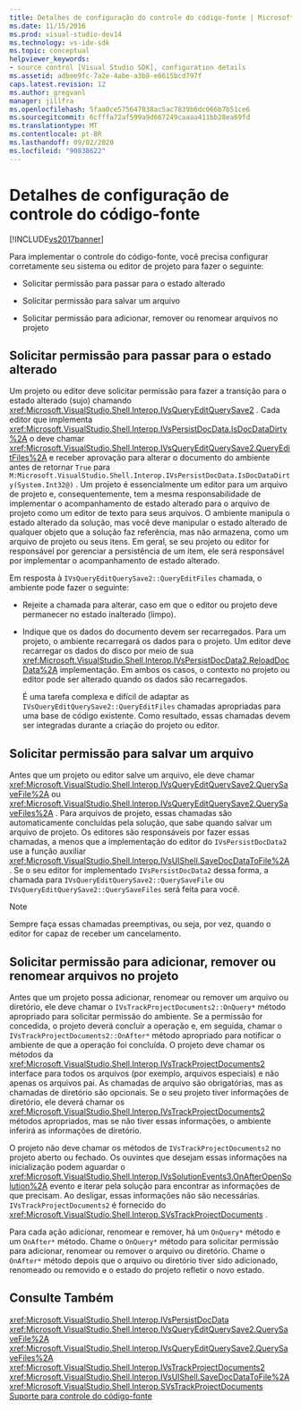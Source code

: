 ```yaml
---
title: Detalhes de configuração do controle do código-fonte | Microsoft Docs
ms.date: 11/15/2016
ms.prod: visual-studio-dev14
ms.technology: vs-ide-sdk
ms.topic: conceptual
helpviewer_keywords:
- source control [Visual Studio SDK], configuration details
ms.assetid: adbee9fc-7a2e-4abe-a3b8-e6615bcd797f
caps.latest.revision: 12
ms.author: gregvanl
manager: jillfra
ms.openlocfilehash: 5faa0ce575647038ac5ac7839b6dc066b7b51ce6
ms.sourcegitcommit: 6cfffa72af599a9d667249caaaa411bb28ea69fd
ms.translationtype: MT
ms.contentlocale: pt-BR
ms.lasthandoff: 09/02/2020
ms.locfileid: "90838622"
---
```

# <a name="source-control-configuration-details"></a>Detalhes de configuração de controle do código-fonte
[!INCLUDE[vs2017banner](../../includes/vs2017banner.md)]

Para implementar o controle do código-fonte, você precisa configurar corretamente seu sistema ou editor de projeto para fazer o seguinte:  
  
- Solicitar permissão para passar para o estado alterado  
  
- Solicitar permissão para salvar um arquivo  
  
- Solicitar permissão para adicionar, remover ou renomear arquivos no projeto  
  
## <a name="request-permission-to-transition-to-changed-state"></a>Solicitar permissão para passar para o estado alterado  
 Um projeto ou editor deve solicitar permissão para fazer a transição para o estado alterado (sujo) chamando <xref:Microsoft.VisualStudio.Shell.Interop.IVsQueryEditQuerySave2> . Cada editor que implementa <xref:Microsoft.VisualStudio.Shell.Interop.IVsPersistDocData.IsDocDataDirty%2A> o deve chamar <xref:Microsoft.VisualStudio.Shell.Interop.IVsQueryEditQuerySave2.QueryEditFiles%2A> e receber aprovação para alterar o documento do ambiente antes de retornar `True` para `M:Microsoft.VisualStudio.Shell.Interop.IVsPersistDocData.IsDocDataDirty(System.Int32@)` . Um projeto é essencialmente um editor para um arquivo de projeto e, consequentemente, tem a mesma responsabilidade de implementar o acompanhamento de estado alterado para o arquivo de projeto como um editor de texto para seus arquivos. O ambiente manipula o estado alterado da solução, mas você deve manipular o estado alterado de qualquer objeto que a solução faz referência, mas não armazena, como um arquivo de projeto ou seus itens. Em geral, se seu projeto ou editor for responsável por gerenciar a persistência de um item, ele será responsável por implementar o acompanhamento de estado alterado.  
  
 Em resposta à `IVsQueryEditQuerySave2::QueryEditFiles` chamada, o ambiente pode fazer o seguinte:  
  
- Rejeite a chamada para alterar, caso em que o editor ou projeto deve permanecer no estado inalterado (limpo).  
  
- Indique que os dados do documento devem ser recarregados. Para um projeto, o ambiente recarregará os dados para o projeto. Um editor deve recarregar os dados do disco por meio de sua <xref:Microsoft.VisualStudio.Shell.Interop.IVsPersistDocData2.ReloadDocData%2A> implementação. Em ambos os casos, o contexto no projeto ou editor pode ser alterado quando os dados são recarregados.  
  
  É uma tarefa complexa e difícil de adaptar as `IVsQueryEditQuerySave2::QueryEditFiles` chamadas apropriadas para uma base de código existente. Como resultado, essas chamadas devem ser integradas durante a criação do projeto ou editor.  
  
## <a name="request-permission-to-save-a-file"></a>Solicitar permissão para salvar um arquivo  
 Antes que um projeto ou editor salve um arquivo, ele deve chamar <xref:Microsoft.VisualStudio.Shell.Interop.IVsQueryEditQuerySave2.QuerySaveFile%2A> ou <xref:Microsoft.VisualStudio.Shell.Interop.IVsQueryEditQuerySave2.QuerySaveFiles%2A> . Para arquivos de projeto, essas chamadas são automaticamente concluídas pela solução, que sabe quando salvar um arquivo de projeto. Os editores são responsáveis por fazer essas chamadas, a menos que a implementação do editor do `IVsPersistDocData2` use a função auxiliar <xref:Microsoft.VisualStudio.Shell.Interop.IVsUIShell.SaveDocDataToFile%2A> . Se o seu editor for implementado `IVsPersistDocData2` dessa forma, a chamada para `IVsQueryEditQuerySave2::QuerySaveFile` ou `IVsQueryEditQuerySave2::QuerySaveFiles` será feita para você.  
  
> [!NOTE]
> Sempre faça essas chamadas preemptivas, ou seja, por vez, quando o editor for capaz de receber um cancelamento.  
  
## <a name="request-permission-to-add-remove-or-rename-files-in-the-project"></a>Solicitar permissão para adicionar, remover ou renomear arquivos no projeto  
 Antes que um projeto possa adicionar, renomear ou remover um arquivo ou diretório, ele deve chamar o `IVsTrackProjectDocuments2::OnQuery*` método apropriado para solicitar permissão do ambiente. Se a permissão for concedida, o projeto deverá concluir a operação e, em seguida, chamar o `IVsTrackProjectDocuments2::OnAfter*` método apropriado para notificar o ambiente de que a operação foi concluída. O projeto deve chamar os métodos da <xref:Microsoft.VisualStudio.Shell.Interop.IVsTrackProjectDocuments2> interface para todos os arquivos (por exemplo, arquivos especiais) e não apenas os arquivos pai. As chamadas de arquivo são obrigatórias, mas as chamadas de diretório são opcionais. Se o seu projeto tiver informações de diretório, ele deverá chamar os <xref:Microsoft.VisualStudio.Shell.Interop.IVsTrackProjectDocuments2> métodos apropriados, mas se não tiver essas informações, o ambiente inferirá as informações de diretório.  
  
 O projeto não deve chamar os métodos de `IVsTrackProjectDocuments2` no projeto aberto ou fechado. Os ouvintes que desejam essas informações na inicialização podem aguardar o <xref:Microsoft.VisualStudio.Shell.Interop.IVsSolutionEvents3.OnAfterOpenSolution%2A> evento e iterar pela solução para encontrar as informações de que precisam. Ao desligar, essas informações não são necessárias. `IVsTrackProjectDocuments2` é fornecido do <xref:Microsoft.VisualStudio.Shell.Interop.SVsTrackProjectDocuments> .  
  
 Para cada ação adicionar, renomear e remover, há um `OnQuery*` método e um `OnAfter*` método. Chame o `OnQuery*` método para solicitar permissão para adicionar, renomear ou remover o arquivo ou diretório. Chame o `OnAfter*` método depois que o arquivo ou diretório tiver sido adicionado, renomeado ou removido e o estado do projeto refletir o novo estado.  
  
## <a name="see-also"></a>Consulte Também  
 <xref:Microsoft.VisualStudio.Shell.Interop.IVsPersistDocData>   
 <xref:Microsoft.VisualStudio.Shell.Interop.IVsQueryEditQuerySave2.QuerySaveFile%2A>   
 <xref:Microsoft.VisualStudio.Shell.Interop.IVsQueryEditQuerySave2.QuerySaveFiles%2A>   
 <xref:Microsoft.VisualStudio.Shell.Interop.IVsTrackProjectDocuments2>   
 <xref:Microsoft.VisualStudio.Shell.Interop.IVsUIShell.SaveDocDataToFile%2A>   
 <xref:Microsoft.VisualStudio.Shell.Interop.SVsTrackProjectDocuments>   
 [Suporte para controle do código-fonte](../../extensibility/internals/supporting-source-control.md)
